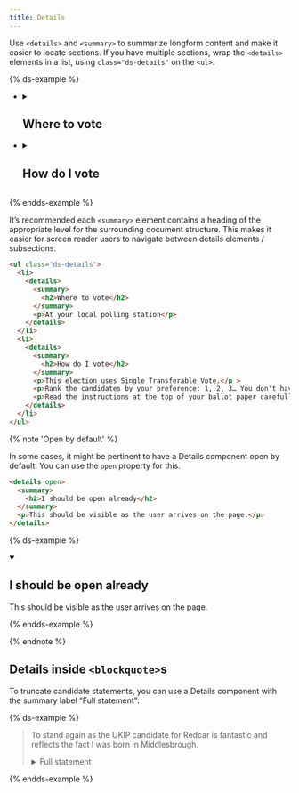 ```yaml
---
title: Details
---
```


Use `<details>` and `<summary>` to summarize longform content and make it easier to locate sections. If you have multiple sections, wrap the `<details>` elements in a list, using `class="ds-details"` on the `<ul>`.

{% ds-example %}

  <ul class="ds-details">
<li>
      <details>
        <summary><h2>Where to vote</h2></summary>
        <p>At your local polling station</p>
      </details>
    </li>
<li>
      <details>
        <summary><h2>How do I vote</h2></summary>
        <p>This election uses Single Transferable Vote.</p >
        <p>Rank the candidates by your preference: 1, 2, 3… You don't have to rank all the candidates, but you must at least mark your first choice.</p>
        <p>Read the instructions at the top of your ballot paper carefully.</p>
      </details>
    </li>
</ul>
{% endds-example %}


It’s recommended each `<summary>` element contains a heading of the appropriate level for the surrounding document structure. This makes it easier for screen reader users to navigate between details elements / subsections.

```html
<ul class="ds-details">
  <li>
    <details>
      <summary>
        <h2>Where to vote</h2>
      </summary>
      <p>At your local polling station</p>
    </details>
  </li>
  <li>
    <details>
      <summary>
        <h2>How do I vote</h2>
      </summary>
      <p>This election uses Single Transferable Vote.</p >
      <p>Rank the candidates by your preference: 1, 2, 3… You don't have to rank all the candidates, but you must at least mark your first choice.</p>
      <p>Read the instructions at the top of your ballot paper carefully.</p>
    </details>
  </li>
</ul>
```

{% note 'Open by default' %}

In some cases, it might be pertinent to have a Details component open by default. You can use the `open` property for this.

```html
<details open>
  <summary>
    <h2>I should be open already</h2>
  </summary>
  <p>This should be visible as the user arrives on the page.</p>
</details>
```

{% ds-example %}

  <details open>
    <summary>
      <h2>I should be open already</h2>
    </summary>
    <p>This should be visible as the user arrives on the page.</p>
  </details>
{% endds-example %}


{% endnote %}

## Details inside `<blockquote>`s

To truncate candidate statements, you can use a Details component with the summary label “Full statement”:

{% ds-example %}
<blockquote class="ds-stack-smaller">
    <p>To stand again as the UKIP candidate for Redcar is fantastic and reflects the fact I was born in Middlesbrough.</p>
    <details>
      <summary>Full statement</summary>
      <p>I work, run my business, and live in the constituency. What also makes me unique among the other candidates is my military service, having served in both the Regular Army and what is now the Reserve for forty two years.</p>
    </details>
  </blockquote>
{% endds-example %}
